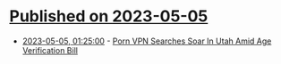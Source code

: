 # [Published on 2023-05-05](index.md)

* [2023-05-05, 01:25:00](https://tech.slashdot.org/story/23/05/04/2340213/porn-vpn-searches-soar-in-utah-amid-age-verification-bill?utm_source=rss1.0mainlinkanon&utm_medium=feed) - [Porn VPN Searches Soar In Utah Amid Age Verification Bill](https://tech.slashdot.org/story/23/05/04/2340213/porn-vpn-searches-soar-in-utah-amid-age-verification-bill?utm_source=rss1.0mainlinkanon&utm_medium=feed)
